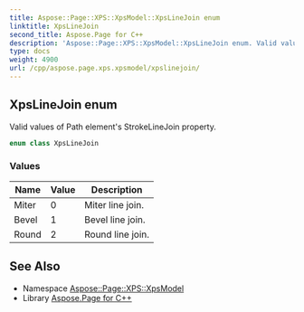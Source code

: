 ```yaml
---
title: Aspose::Page::XPS::XpsModel::XpsLineJoin enum
linktitle: XpsLineJoin
second_title: Aspose.Page for C++
description: 'Aspose::Page::XPS::XpsModel::XpsLineJoin enum. Valid values of Path element''s StrokeLineJoin property in C++.'
type: docs
weight: 4900
url: /cpp/aspose.page.xps.xpsmodel/xpslinejoin/
---
```

## XpsLineJoin enum


Valid values of Path element's StrokeLineJoin property.

```cpp
enum class XpsLineJoin
```

### Values

| Name | Value | Description |
| --- | --- | --- |
| Miter | 0 | Miter line join. |
| Bevel | 1 | Bevel line join. |
| Round | 2 | Round line join. |

## See Also

* Namespace [Aspose::Page::XPS::XpsModel](../)
* Library [Aspose.Page for C++](../../)
